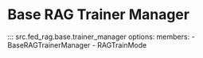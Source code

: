 # Base RAG Trainer Manager

::: src.fed_rag.base.trainer_manager
    options:
      members:
        - BaseRAGTrainerManager
        - RAGTrainMode
